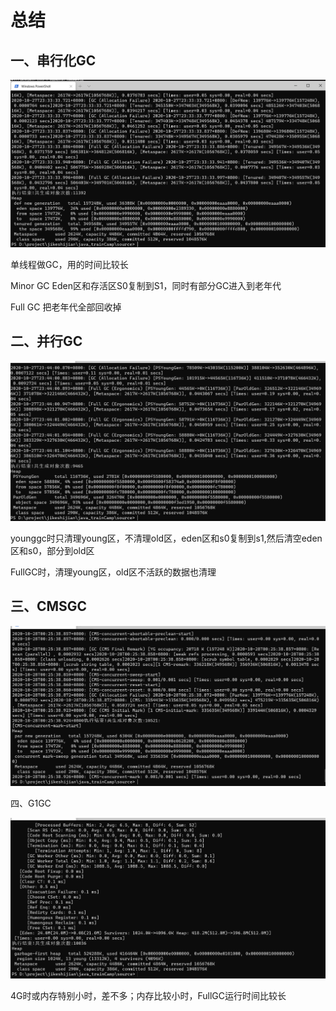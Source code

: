 # 总结

## 一、串行化GC

![image-20201027233417161](image-20201027233417161.png)

单线程做GC，用的时间比较长

Minor GC Eden区和存活区S0复制到S1，同时有部分GC进入到老年代

Full GC 把老年代全部回收掉

## 二、并行GC

![image-20201027234417425](image-20201027234417425.png)

younggc时只清理young区，不清理old区，eden区和s0复制到s1,然后清空eden区和s0，部分到old区

FullGC时，清理young区，old区不活跃的数据也清理

## 三、CMSGC

![image-20201028002549915](image-20201028002549915.png)



四、G1GC

![image-20201028002656667](image-20201028002656667.png)

4G时或内存特别小时，差不多；内存比较小时，FullGC运行时间比较长